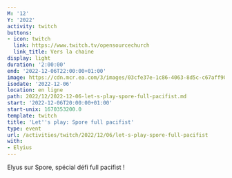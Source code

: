 ```yaml
---
M: '12'
Y: '2022'
activity: twitch
buttons:
- icon: twitch
  link: https://www.twitch.tv/opensourcechurch
  link_title: Vers la chaine
display: light
duration: '2:00:00'
end: '2022-12-06T22:00:00+01:00'
image: https://cdn.mcr.ea.com/3/images/03cfe37e-1c86-4063-8d5c-c67aff90a293/1587735143-0x0-0-0.jpg
isodate: '2022-12-06'
location: en ligne
path: 2022/12/2022-12-06-let-s-play-spore-full-pacifist.md
start: '2022-12-06T20:00:00+01:00'
start-unix: 1670353200.0
template: twitch
title: 'Let''s play: Spore full pacifist'
type: event
url: /activities/twitch/2022/12/06/let-s-play-spore-full-pacifist
with:
- Elyius
---
```

Elyus sur Spore, spécial défi full pacifist !